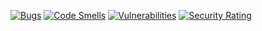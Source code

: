 [![Bugs](https://sonarcloud.io/api/project_badges/measure?project=Janszczyrek_backend_5&metric=bugs)](https://sonarcloud.io/summary/new_code?id=Janszczyrek_backend_5)
[![Code Smells](https://sonarcloud.io/api/project_badges/measure?project=Janszczyrek_backend_5&metric=code_smells)](https://sonarcloud.io/summary/new_code?id=Janszczyrek_backend_5)
[![Vulnerabilities](https://sonarcloud.io/api/project_badges/measure?project=Janszczyrek_backend_5&metric=vulnerabilities)](https://sonarcloud.io/summary/new_code?id=Janszczyrek_backend_5)
[![Security Rating](https://sonarcloud.io/api/project_badges/measure?project=Janszczyrek_backend_5&metric=security_rating)](https://sonarcloud.io/summary/new_code?id=Janszczyrek_backend_5)